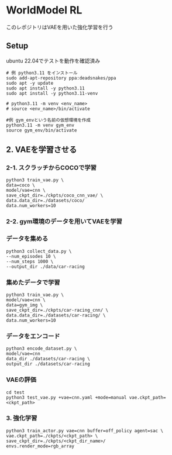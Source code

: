 # WorldModel RL
このレポジトリはVAEを用いた強化学習を行う

## Setup
ubuntu 22.04でテストを動作を確認済み

``` shell
# 例 python3.11 をインストール
sudo add-apt-repository ppa:deadsnakes/ppa
sudo apt -y update
sudo apt install -y python3.11
sudo apt install -y python3.11-venv
```

```shell
# python3.11 -m venv <env_name>
# source <env_name>/bin/activate

#例 gym_envという名前の仮想環境を作成
python3.11 -m venv gym_env
source gym_env/bin/activate
```

## 2. VAEを学習させる

### 2-1. スクラッチからCOCOで学習
```shell
python3 train_vae.py \
data=coco \
model/vae=cnn \
save_ckpt_dir=./ckpts/coco_cnn_vae/ \
data.data_dir=./datasets/coco/ 
data.num_workers=10 
```

### 2-2. gym環境のデータを用いてVAEを学習

### データを集める
```shell
python3 collect_data.py \
--num_episodes 10 \
--num_steps 1000 \
--output_dir ./data/car-racing 
```

### 集めたデータで学習
```shell
python3 train_vae.py \
model/vae=cnn \
data=gym_img \
save_ckpt_dir=./ckpts/car-racing_cnn/ \
data.data_dir=./datasets/car-racing/ \
data.num_workers=10 
```

### データをエンコード
```shell
python3 encode_dataset.py \
model/vae=cnn
data_dir ./datasets/car-racing \
output_dir ./datasets/car-racing 
```

### VAEの評価
```shell
cd test
python3 test_vae.py +vae=cnn.yaml +mode=manual vae.ckpt_path=<ckpt_path>
```

### 3. 強化学習
```shell
python3 train_actor.py vae=cnn buffer=off_policy agent=sac \
vae.ckpt_path=./ckpts/<ckpt_path> \
save_ckpt_dir=./ckpts/<ckpt_dir_name>/
envs.render_mode=rgb_array
```